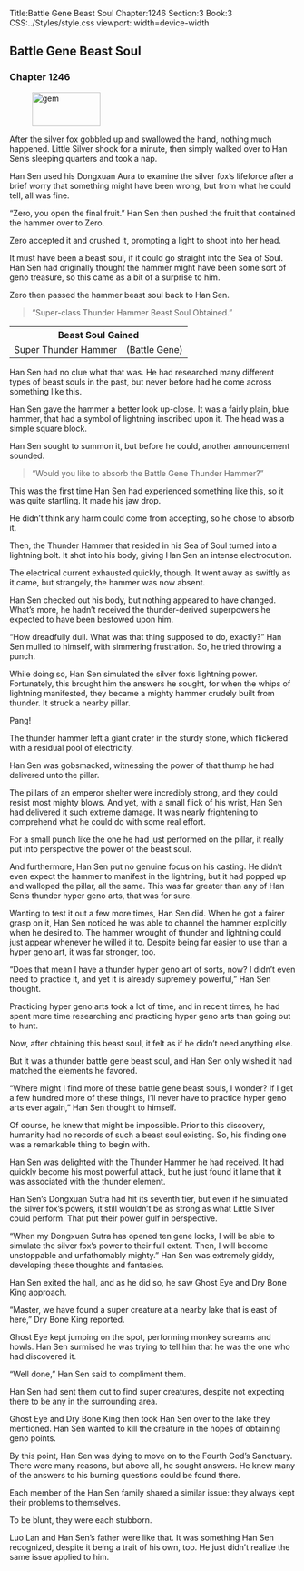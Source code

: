 Title:Battle Gene Beast Soul 
Chapter:1246 
Section:3 
Book:3 
CSS:../Styles/style.css 
viewport: width=device-width
  
## Battle Gene Beast Soul
### Chapter 1246 
<figure>
	<img src="../Images/gem.gif" alt="gem" id="gem" width="120" height="60" />
</figure>
  

  
  After the silver fox gobbled up and swallowed the hand, nothing much happened. Little Silver shook for a minute, then simply walked over to Han Sen’s sleeping quarters and took a nap.

Han Sen used his Dongxuan Aura to examine the silver fox’s lifeforce after a brief worry that something might have been wrong, but from what he could tell, all was fine.

“Zero, you open the final fruit.” Han Sen then pushed the fruit that contained the hammer over to Zero.

Zero accepted it and crushed it, prompting a light to shoot into her head.

It must have been a beast soul, if it could go straight into the Sea of Soul. Han Sen had originally thought the hammer might have been some sort of geno treasure, so this came as a bit of a surprise to him.

Zero then passed the hammer beast soul back to Han Sen.

> “Super-class Thunder Hammer Beast Soul Obtained.”

<div class="tables">
	<table class="beast">
		<tr>
			<th colspan="2">Beast Soul Gained</th>
		</tr><tr>
			<td>Super Thunder Hammer</td>
			<td>(Battle Gene)</td>
		</tr>
	</table>
</div>  

Han Sen had no clue what that was. He had researched many different types of beast souls in the past, but never before had he come across something like this.

Han Sen gave the hammer a better look up-close. It was a fairly plain, blue hammer, that had a symbol of lightning inscribed upon it. The head was a simple square block.

Han Sen sought to summon it, but before he could, another announcement sounded.

> “Would you like to absorb the Battle Gene Thunder Hammer?”

This was the first time Han Sen had experienced something like this, so it was quite startling. It made his jaw drop.

He didn’t think any harm could come from accepting, so he chose to absorb it.

Then, the Thunder Hammer that resided in his Sea of Soul turned into a lightning bolt. It shot into his body, giving Han Sen an intense electrocution.

The electrical current exhausted quickly, though. It went away as swiftly as it came, but strangely, the hammer was now absent.

Han Sen checked out his body, but nothing appeared to have changed. What’s more, he hadn’t received the thunder-derived superpowers he expected to have been bestowed upon him.

“How dreadfully dull. What was that thing supposed to do, exactly?” Han Sen mulled to himself, with simmering frustration. So, he tried throwing a punch.

While doing so, Han Sen simulated the silver fox’s lightning power. Fortunately, this brought him the answers he sought, for when the whips of lightning manifested, they became a mighty hammer crudely built from thunder. It struck a nearby pillar.

Pang!

The thunder hammer left a giant crater in the sturdy stone, which flickered with a residual pool of electricity.

Han Sen was gobsmacked, witnessing the power of that thump he had delivered unto the pillar.

The pillars of an emperor shelter were incredibly strong, and they could resist most mighty blows. And yet, with a small flick of his wrist, Han Sen had delivered it such extreme damage. It was nearly frightening to comprehend what he could do with some real effort.

For a small punch like the one he had just performed on the pillar, it really put into perspective the power of the beast soul.

And furthermore, Han Sen put no genuine focus on his casting. He didn’t even expect the hammer to manifest in the lightning, but it had popped up and walloped the pillar, all the same. This was far greater than any of Han Sen’s thunder hyper geno arts, that was for sure.

Wanting to test it out a few more times, Han Sen did. When he got a fairer grasp on it, Han Sen noticed he was able to channel the hammer explicitly when he desired to. The hammer wrought of thunder and lightning could just appear whenever he willed it to. Despite being far easier to use than a hyper geno art, it was far stronger, too.

“Does that mean I have a thunder hyper geno art of sorts, now? I didn’t even need to practice it, and yet it is already supremely powerful,” Han Sen thought.

Practicing hyper geno arts took a lot of time, and in recent times, he had spent more time researching and practicing hyper geno arts than going out to hunt.

Now, after obtaining this beast soul, it felt as if he didn’t need anything else.

But it was a thunder battle gene beast soul, and Han Sen only wished it had matched the elements he favored.

“Where might I find more of these battle gene beast souls, I wonder? If I get a few hundred more of these things, I’ll never have to practice hyper geno arts ever again,” Han Sen thought to himself.

Of course, he knew that might be impossible. Prior to this discovery, humanity had no records of such a beast soul existing. So, his finding one was a remarkable thing to begin with.

Han Sen was delighted with the Thunder Hammer he had received. It had quickly become his most powerful attack, but he just found it lame that it was associated with the thunder element.

Han Sen’s Dongxuan Sutra had hit its seventh tier, but even if he simulated the silver fox’s powers, it still wouldn’t be as strong as what Little Silver could perform. That put their power gulf in perspective.

“When my Dongxuan Sutra has opened ten gene locks, I will be able to simulate the silver fox’s power to their full extent. Then, I will become unstoppable and unfathomably mighty.” Han Sen was extremely giddy, developing these thoughts and fantasies.

Han Sen exited the hall, and as he did so, he saw Ghost Eye and Dry Bone King approach.

“Master, we have found a super creature at a nearby lake that is east of here,” Dry Bone King reported.

Ghost Eye kept jumping on the spot, performing monkey screams and howls. Han Sen surmised he was trying to tell him that he was the one who had discovered it.

“Well done,” Han Sen said to compliment them.

Han Sen had sent them out to find super creatures, despite not expecting there to be any in the surrounding area.

Ghost Eye and Dry Bone King then took Han Sen over to the lake they mentioned. Han Sen wanted to kill the creature in the hopes of obtaining geno points.

By this point, Han Sen was dying to move on to the Fourth God’s Sanctuary. There were many reasons, but above all, he sought answers. He knew many of the answers to his burning questions could be found there.

Each member of the Han Sen family shared a similar issue: they always kept their problems to themselves.

To be blunt, they were each stubborn.

Luo Lan and Han Sen’s father were like that. It was something Han Sen recognized, despite it being a trait of his own, too. He just didn’t realize the same issue applied to him.
